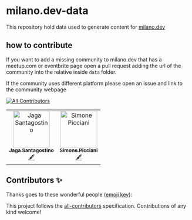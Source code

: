 # milano.dev-data

This repository hold data used to generate content for [milano.dev](https://milano.dev)

## how to contribute

If you want to add a missing community to milano.dev that has a meetup.com or eventbrite page open a pull request adding the url of the community into the relative inside `data` folder.

If the community uses different platform please open an issue and link to the community webpage

<!-- ALL-CONTRIBUTORS-BADGE:START - Do not remove or modify this section -->

[![All Contributors](https://img.shields.io/badge/all_contributors-2-orange.svg?style=flat-square)](#contributors-)

<!-- ALL-CONTRIBUTORS-BADGE:END -->
<!-- ALL-CONTRIBUTORS-BADGE:END -->

<!-- ALL-CONTRIBUTORS-LIST:START - Do not remove or modify this section -->
<!-- prettier-ignore-start -->
<!-- markdownlint-disable -->
<table>
  <tr>
    <td align="center"><a href="http://jagascript.com"><img src="https://avatars0.githubusercontent.com/u/4562878?v=4" width="100px;" alt="Jaga Santagostino"/><br /><sub><b>Jaga Santagostino</b></sub></a><br /><a href="#content-kandros" title="Content">🖋</a></td>
    <td align="center"><a href="http://zanzapla.net"><img src="https://avatars2.githubusercontent.com/u/3732011?v=4" width="100px;" alt="Simone Picciani"/><br /><sub><b>Simone Picciani</b></sub></a><br /><a href="#content-zanza00" title="Content">🖋</a></td>
  </tr>
</table>

<!-- markdownlint-enable -->
<!-- prettier-ignore-end -->

<!-- ALL-CONTRIBUTORS-LIST:END -->

## Contributors ✨

Thanks goes to these wonderful people ([emoji key](https://allcontributors.org/docs/en/emoji-key)):

<!-- ALL-CONTRIBUTORS-LIST:START - Do not remove or modify this section -->
<!-- prettier-ignore-start -->
<!-- markdownlint-disable -->
<!-- markdownlint-enable -->
<!-- prettier-ignore-end -->

<!-- ALL-CONTRIBUTORS-LIST:END -->

This project follows the [all-contributors](https://github.com/all-contributors/all-contributors) specification. Contributions of any kind welcome!
